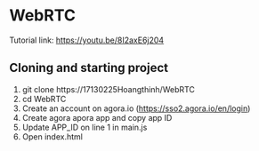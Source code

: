 # WebRTC

Tutorial link: https://youtu.be/8I2axE6j204

## Cloning and starting project
1. git clone https://17130225Hoangthinh/WebRTC
2. cd WebRTC
3. Create an account on agora.io (https://sso2.agora.io/en/login)
4. Create agora apora app and copy app ID
5. Update APP_ID on line 1 in main.js
6. Open index.html
